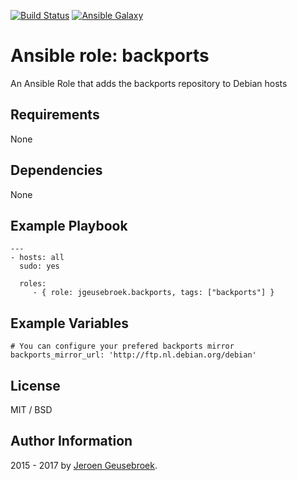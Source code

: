 [![Build Status](https://travis-ci.org/jgeusebroek/ansible-role-backports.svg?branch=master)](https://travis-ci.org/jgeusebroek/ansible-role-backports)
[![Ansible Galaxy](https://img.shields.io/badge/ansible--galaxy-jgeusebroek.backports-blue.svg)](https://galaxy.ansible.com/jgeusebroek/backports)

# Ansible role: backports

An Ansible Role that adds the backports repository to Debian hosts

## Requirements

None

## Dependencies

None

## Example Playbook

    ---
    - hosts: all
      sudo: yes

      roles:
         - { role: jgeusebroek.backports, tags: ["backports"] }

## Example Variables

    # You can configure your prefered backports mirror
    backports_mirror_url: 'http://ftp.nl.debian.org/debian'

## License

MIT / BSD

## Author Information

2015 - 2017 by [Jeroen Geusebroek](http://jeroengeusebroek.nl/).